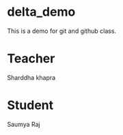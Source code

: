 # delta_demo
This is a demo for git and github class.

# Teacher
Sharddha khapra

# Student
Saumya Raj

